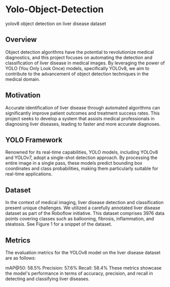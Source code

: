 # Yolo-Object-Detection
yolov8 object detection on liver disease dataset

## Overview
Object detection algorithms have the potential to revolutionize medical diagnostics, and this project focuses on automating the detection and classification of liver disease in medical images. By leveraging the power of YOLO (You Only Look Once) models, specifically YOLOv8, we aim to contribute to the advancement of object detection techniques in the medical domain.

## Motivation
Accurate identification of liver disease through automated algorithms can significantly improve patient outcomes and treatment success rates. This project seeks to develop a system that assists medical professionals in diagnosing liver diseases, leading to faster and more accurate diagnoses.

## YOLO Framework
Renowned for its real-time capabilities, YOLO models, including YOLOv8 and YOLOv7, adopt a single-shot detection approach. By processing the entire image in a single pass, these models predict bounding box coordinates and class probabilities, making them particularly suitable for real-time applications.

## Dataset
In the context of medical imaging, liver disease detection and classification present unique challenges. We utilized a carefully annotated liver disease dataset as part of the Roboflow initiative. This dataset comprises 3976 data points covering classes such as ballooning, fibrosis, inflammation, and steatosis. See Figure 1 for a snippet of the dataset.



## Metrics
The evaluation metrics for the YOLOv8 model on the liver disease dataset are as follows:

mAP@50: 58.5%
Precision: 57.6%
Recall: 58.4%
These metrics showcase the model's performance in terms of accuracy, precision, and recall in detecting and classifying liver diseases.
